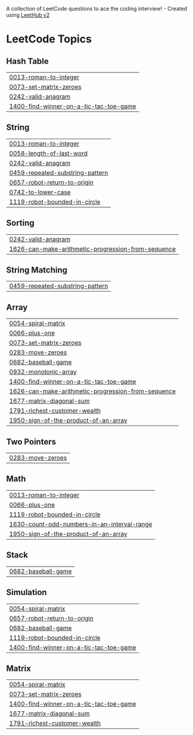 A collection of LeetCode questions to ace the coding interview! - Created using [LeetHub v2](https://github.com/arunbhardwaj/LeetHub-2.0)
<!---LeetCode Topics Start-->
# LeetCode Topics
## Hash Table
|  |
| ------- |
| [0013-roman-to-integer](https://github.com/cbg11/LeetCode/tree/master/0013-roman-to-integer) |
| [0073-set-matrix-zeroes](https://github.com/cbg11/LeetCode/tree/master/0073-set-matrix-zeroes) |
| [0242-valid-anagram](https://github.com/cbg11/LeetCode/tree/master/0242-valid-anagram) |
| [1400-find-winner-on-a-tic-tac-toe-game](https://github.com/cbg11/LeetCode/tree/master/1400-find-winner-on-a-tic-tac-toe-game) |
## String
|  |
| ------- |
| [0013-roman-to-integer](https://github.com/cbg11/LeetCode/tree/master/0013-roman-to-integer) |
| [0058-length-of-last-word](https://github.com/cbg11/LeetCode/tree/master/0058-length-of-last-word) |
| [0242-valid-anagram](https://github.com/cbg11/LeetCode/tree/master/0242-valid-anagram) |
| [0459-repeated-substring-pattern](https://github.com/cbg11/LeetCode/tree/master/0459-repeated-substring-pattern) |
| [0657-robot-return-to-origin](https://github.com/cbg11/LeetCode/tree/master/0657-robot-return-to-origin) |
| [0742-to-lower-case](https://github.com/cbg11/LeetCode/tree/master/0742-to-lower-case) |
| [1119-robot-bounded-in-circle](https://github.com/cbg11/LeetCode/tree/master/1119-robot-bounded-in-circle) |
## Sorting
|  |
| ------- |
| [0242-valid-anagram](https://github.com/cbg11/LeetCode/tree/master/0242-valid-anagram) |
| [1626-can-make-arithmetic-progression-from-sequence](https://github.com/cbg11/LeetCode/tree/master/1626-can-make-arithmetic-progression-from-sequence) |
## String Matching
|  |
| ------- |
| [0459-repeated-substring-pattern](https://github.com/cbg11/LeetCode/tree/master/0459-repeated-substring-pattern) |
## Array
|  |
| ------- |
| [0054-spiral-matrix](https://github.com/cbg11/LeetCode/tree/master/0054-spiral-matrix) |
| [0066-plus-one](https://github.com/cbg11/LeetCode/tree/master/0066-plus-one) |
| [0073-set-matrix-zeroes](https://github.com/cbg11/LeetCode/tree/master/0073-set-matrix-zeroes) |
| [0283-move-zeroes](https://github.com/cbg11/LeetCode/tree/master/0283-move-zeroes) |
| [0682-baseball-game](https://github.com/cbg11/LeetCode/tree/master/0682-baseball-game) |
| [0932-monotonic-array](https://github.com/cbg11/LeetCode/tree/master/0932-monotonic-array) |
| [1400-find-winner-on-a-tic-tac-toe-game](https://github.com/cbg11/LeetCode/tree/master/1400-find-winner-on-a-tic-tac-toe-game) |
| [1626-can-make-arithmetic-progression-from-sequence](https://github.com/cbg11/LeetCode/tree/master/1626-can-make-arithmetic-progression-from-sequence) |
| [1677-matrix-diagonal-sum](https://github.com/cbg11/LeetCode/tree/master/1677-matrix-diagonal-sum) |
| [1791-richest-customer-wealth](https://github.com/cbg11/LeetCode/tree/master/1791-richest-customer-wealth) |
| [1950-sign-of-the-product-of-an-array](https://github.com/cbg11/LeetCode/tree/master/1950-sign-of-the-product-of-an-array) |
## Two Pointers
|  |
| ------- |
| [0283-move-zeroes](https://github.com/cbg11/LeetCode/tree/master/0283-move-zeroes) |
## Math
|  |
| ------- |
| [0013-roman-to-integer](https://github.com/cbg11/LeetCode/tree/master/0013-roman-to-integer) |
| [0066-plus-one](https://github.com/cbg11/LeetCode/tree/master/0066-plus-one) |
| [1119-robot-bounded-in-circle](https://github.com/cbg11/LeetCode/tree/master/1119-robot-bounded-in-circle) |
| [1630-count-odd-numbers-in-an-interval-range](https://github.com/cbg11/LeetCode/tree/master/1630-count-odd-numbers-in-an-interval-range) |
| [1950-sign-of-the-product-of-an-array](https://github.com/cbg11/LeetCode/tree/master/1950-sign-of-the-product-of-an-array) |
## Stack
|  |
| ------- |
| [0682-baseball-game](https://github.com/cbg11/LeetCode/tree/master/0682-baseball-game) |
## Simulation
|  |
| ------- |
| [0054-spiral-matrix](https://github.com/cbg11/LeetCode/tree/master/0054-spiral-matrix) |
| [0657-robot-return-to-origin](https://github.com/cbg11/LeetCode/tree/master/0657-robot-return-to-origin) |
| [0682-baseball-game](https://github.com/cbg11/LeetCode/tree/master/0682-baseball-game) |
| [1119-robot-bounded-in-circle](https://github.com/cbg11/LeetCode/tree/master/1119-robot-bounded-in-circle) |
| [1400-find-winner-on-a-tic-tac-toe-game](https://github.com/cbg11/LeetCode/tree/master/1400-find-winner-on-a-tic-tac-toe-game) |
## Matrix
|  |
| ------- |
| [0054-spiral-matrix](https://github.com/cbg11/LeetCode/tree/master/0054-spiral-matrix) |
| [0073-set-matrix-zeroes](https://github.com/cbg11/LeetCode/tree/master/0073-set-matrix-zeroes) |
| [1400-find-winner-on-a-tic-tac-toe-game](https://github.com/cbg11/LeetCode/tree/master/1400-find-winner-on-a-tic-tac-toe-game) |
| [1677-matrix-diagonal-sum](https://github.com/cbg11/LeetCode/tree/master/1677-matrix-diagonal-sum) |
| [1791-richest-customer-wealth](https://github.com/cbg11/LeetCode/tree/master/1791-richest-customer-wealth) |
<!---LeetCode Topics End-->